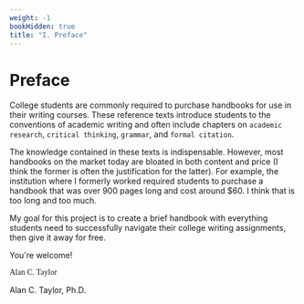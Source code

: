 ```yaml
---
weight: -1
bookHidden: true
title: "I. Preface"
---
```


# Preface

College students are commonly required to purchase handbooks for use in
their writing courses. These reference texts introduce students to the
conventions of academic writing and often include chapters on `academic
research`, `critical thinking`, `grammar`, and `formal citation`.

The knowledge contained in these texts is indispensable. However, most
handbooks on the market today are bloated in both content and price (I
think the former is often the justification for the latter). For
example, the institution where I formerly worked required students to
purchase a handbook that was over 900 pages long and cost around $60. I
think that is too long and too much.

My goal for this project is to create a brief handbook with everything
students need to successfully navigate their college writing
assignments, then give it away for free.

You're welcome!

<p style="font-family:Rock Salt">Alan C. Taylor</p>
      
Alan C. Taylor, Ph.D.


